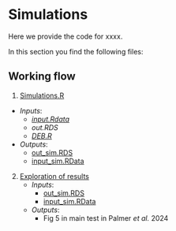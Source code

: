 # Simulations
Here we provide the code for xxxx. 

In this section you find the following files:

## Working flow

1. [Simulations.R](../2_SIMULATIONS/Simulations.R)
  - *Inputs*:
      - [_input.Rdata_](../2_SIMULATIONS/input.RData)
      - _out.RDS_
      - [_DEB.R_](../2_SIMULATIONS/DEB.R)
  - *Outputs*:
      -  [out_sim.RDS](../2_SIMULATIONS/out_sim.RDS)
      -  [input_sim.RData](../2_SIMULATIONS/input_sim.RData)

2. [Exploration of results](../2_SIMULATIONS/Fig5.R)
   - *Inputs*:
      -  [out_sim.RDS](../2_SIMULATIONS/out_sim.RDS)
      -  [input_sim.RData](../2_SIMULATIONS/input_sim.RData)
    - *Outputs*:
      - Fig 5 in main test in Palmer _et al._ 2024



